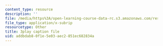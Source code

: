 ```yaml
---
content_type: resource
description: ''
file: /media/https%3A/open-learning-course-data-rc.s3.amazonaws.com/res-10-s95-physics-of-covid-19-transmission-fall-2020/addbdab80f1e5e03aec2851ec682834a_F0sz463hx3U.vtt
file_type: application/x-subrip
resourcetype: Other
title: 3play caption file
uid: addbdab8-0f1e-5e03-aec2-851ec682834a
---
```

